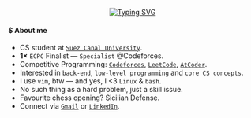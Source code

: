 <p align="center">
  <a href="https://git.io/typing-svg">
    <img src="https://readme-typing-svg.demolab.com?font=Play&pause=1500&color=A2F749&center=true&vCenter=true&width=420&lines=Hi,+I'm+Ahmed+Faraj_;Obsessed+with+CP+%26+Mathematics_;Feel+free+to+explore+my+repos_;ahmed@faraj+:~$+grep+%22i%3C3bash%22+readme.md_" alt="Typing SVG" />
  </a>
</p>


#### $ About me
- CS student at [`Suez Canal University`](https://suez.edu.eg/ar/).
- <b>1×</b> `ECPC` Finalist — `Specialist` @Codeforces.
- Competitive Programming: [`Codeforces`](https://codeforces.com/profile/Ahmed_Faraj), [`LeetCode`](https://leetcode.com/u/Ahmed_Faraj/), [`AtCoder`](https://atcoder.jp/users/Ahmed_Faraj).
- Interested in `back-end`, `low-level programming` and `core CS concepts`.
- I use `vim`, btw — and yes, I <3 `Linux` & `bash`.
- No such thing as a hard problem, just a skill issue.
- Favourite chess opening? Sicilian Defense.
- Connect via [`Gmail`](mailto:ahmedfrag4040@gmail.com) or [`LinkedIn`](https://www.linkedin.com/in/ahmed-faraj-cs/).

